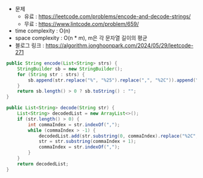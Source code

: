 - 문제
  - 유료 : https://leetcode.com/problems/encode-and-decode-strings/
  - 무료 : https://www.lintcode.com/problem/659/
- time complexity : O(n)
- space complexity : O(n \* m), m은 각 문자열 길이의 평균
- 블로그 링크 : https://algorithm.jonghoonpark.com/2024/05/29/leetcode-271

```java
public String encode(List<String> strs) {
    StringBuilder sb = new StringBuilder();
    for (String str : strs) {
        sb.append(str.replace("%", "%25").replace(",", "%2C")).append(",");
    }
    return sb.length() > 0 ? sb.toString() : "";
}

public List<String> decode(String str) {
    List<String> decodedList = new ArrayList<>();
    if (str.length() > 0) {
        int commaIndex = str.indexOf(",");
        while (commaIndex > -1) {
            decodedList.add(str.substring(0, commaIndex).replace("%2C", ",").replace("%25", "%"));
            str = str.substring(commaIndex + 1);
            commaIndex = str.indexOf(",");
        }
    }
    return decodedList;
}
```
